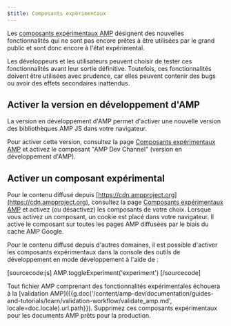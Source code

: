 ```yaml
---
$title: Composants expérimentaux
---
```


Les [composants expérimentaux AMP](https://github.com/ampproject/amphtml/tree/master/tools/experiments) désignent des nouvelles fonctionnalités qui ne sont pas encore prêtes à être utilisées par le grand public et sont donc encore à l'état expérimental.

Les développeurs et les utilisateurs peuvent choisir de tester ces fonctionnalités avant leur sortie définitive.
Toutefois, ces fonctionnalités doivent être utilisées avec prudence, car elles peuvent contenir des bugs ou avoir des effets secondaires inattendus.

## Activer la version en développement d'AMP

La version en développement d'AMP permet d'activer une nouvelle version des bibliothèques AMP JS dans votre navigateur.

Pour activer cette version, consultez la page [Composants expérimentaux AMP](https://cdn.ampproject.org/experiments.html) et activez le composant "AMP Dev Channel" (version en développement d'AMP).

## Activer un composant expérimental

Pour le contenu diffusé depuis [https://cdn.ampproject.org](https://cdn.ampproject.org), consultez la page [Composants expérimentaux AMP](https://cdn.ampproject.org/experiments.html) et activez (ou désactivez) les composants de votre choix. Lorsque vous activez un composant, un cookie est placé dans votre navigateur. Il active le composant sur toutes les pages AMP diffusées par le biais du cache AMP Google.

Pour le contenu diffusé depuis d'autres domaines, il est possible d'activer les composants expérimentaux dans la console des outils de développement en mode développement à l'aide de :

[sourcecode:js]
AMP.toggleExperiment('experiment')
[/sourcecode]

Tout fichier AMP comprenant des fonctionnalités expérimentales échouera à la [validation AMP]({{g.doc('/content/amp-dev/documentation/guides-and-tutorials/learn/validation-workflow/validate_amp.md', locale=doc.locale).url.path}}).
Supprimez ces composants expérimentaux pour les documents AMP prêts pour la production.
